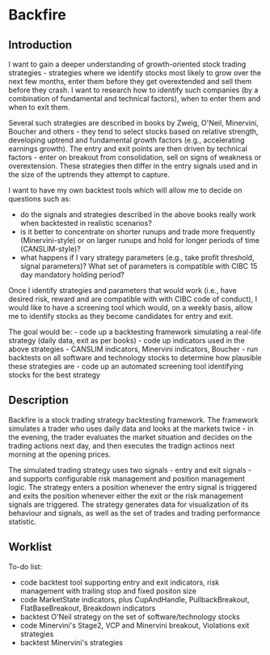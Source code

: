# Backfire 

## Introduction


I want to gain a deeper understanding of growth-oriented stock trading strategies - strategies where we identify stocks most
likely to grow over the next few months, enter them before they get overextended and sell them before 
they crash. I want to research how to identify such companies (by a combination of fundamental and technical factors), 
when to enter them and when to exit them. 
   
Several such strategies are described in books by Zweig, O'Neil, Minervini, Boucher and others - they tend to select
stocks based on relative strength, developing uptrend and fundamental growth factors (e.g., accelerating earnings growth). 
The entry and exit points are then driven by technical factors - enter on breakout from consolidation, sell on signs of weakness 
or overextension. These strategies then differ in the entry signals used and in the size of the uptrends they attempt 
to capture. 

I want to have my own backtest tools which will allow me to decide on questions such as: 
- do the signals and strategies described in the above books really work when backtested in realistic scenarios? 
- is it better to concentrate on shorter runups and trade more frequently (Minervini-style) or on larger runups
    and hold for longer periods of time (CANSLIM-style)? 
- what happens if I vary strategy parameters (e.g., take profit threshold, signal parameters)? What set of 
    parameters is compatible with CIBC 15 day mandatory holding period?
        
Once I identify strategies and parameters that would work (i.e., have desired risk, reward and are compatible with
with CIBC code of conduct), I would like to have a screening tool which would, on a weekly basis, allow me to identify stocks 
as they become candidates for entry and exit.  

The goal would be: 
    - code up a backtesting framework simulating a real-life strategy (daily data, exit as per books)
    - code up indicators used in the above strategies - CANSLIM indicators, Minervini indicators, Boucher 
    - run backtests on all software and technology stocks to determine how plausible these strategies are 
    - code up an automated screening tool identifying stocks for the best strategy

## Description

Backfire is a stock trading strategy backtesting framework. The framework simulates a trader who uses daily data and 
looks at the markets twice - in the evening, the trader evaluates the market situation and decides on the trading 
actions next day, and then executes the tradign actinos next morning at the opening prices.

The simulated trading strategy uses two signals - entry and exit signals - and supports configurable risk management 
and position management logic. The strategy enters a position whenever the entry signal is triggered 
and exits the position whenever either the exit or the risk management signals are triggered. The strategy generates 
data for visualization of its behaviour and signals, as well as the set of trades and trading performance statistic. 

## Worklist

To-do list: 
- code backtest tool supporting entry and exit indicators, risk management with trailing stop and fixed positon size
- code MarketState indicators, plus CupAndHandle, PullbackBreakout, FlatBaseBreakout, Breakdown indicators
- backtest O'Neil strategy on the set of software/technology stocks 
- code Minervini's Stage2, VCP and Minervini breakout, Violations exit strategies
- backtest Minervini's strategies



